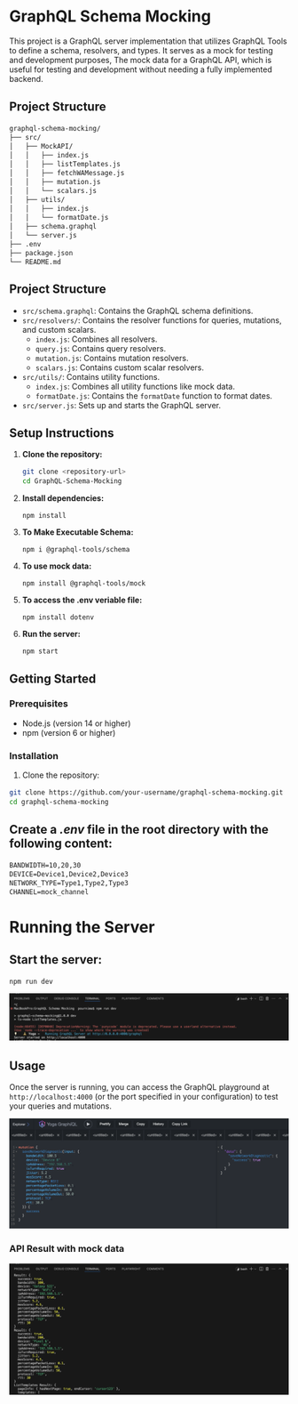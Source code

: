 # GraphQL Schema Mocking

This project is a GraphQL server implementation that utilizes GraphQL Tools to define a schema, resolvers, and types. It serves as a mock for testing and development purposes, The mock data for a GraphQL API, which is useful for testing and development without needing a fully implemented backend.

## Project Structure

```
graphql-schema-mocking/
├── src/
│   ├── MockAPI/
│   │   ├── index.js
│   │   ├── listTemplates.js
│   │   ├── fetchWAMessage.js
│   │   ├── mutation.js
│   │   └── scalars.js
│   ├── utils/
│   │   ├── index.js
│   │   └── formatDate.js
│   ├── schema.graphql
│   └── server.js
├── .env
├── package.json
└── README.md
```


## Project Structure
* `src/schema.graphql`: Contains the GraphQL schema definitions.
* `src/resolvers/`: Contains the resolver functions for queries, mutations, and custom scalars.
  * `index.js`: Combines all resolvers.
  * `query.js`: Contains query resolvers.
  * `mutation.js`: Contains mutation resolvers.
  * `scalars.js`: Contains custom scalar resolvers.
* `src/utils/`: Contains utility functions.
  * `index.js`: Combines all utility functions like mock data.
  * `formatDate.js`: Contains the `formatDate` function to format dates.
* `src/server.js`: Sets up and starts the GraphQL server.

## Setup Instructions

1. **Clone the repository:**
   ```bash
   git clone <repository-url>
   cd GraphQL-Schema-Mocking

2. **Install dependencies:**
   ```
   npm install
   ```

3. **To Make Executable Schema:**
   ```
   npm i @graphql-tools/schema
      ```
4. **To use mock data:**
   ```
   npm install @graphql-tools/mock
   ```
5. **To access the .env veriable file:**
   ```
   npm install dotenv
   ```
6. **Run the server:**
   ```
   npm start
   ```
## Getting Started

### Prerequisites

- Node.js (version 14 or higher)
- npm (version 6 or higher)

### Installation

1. Clone the repository:

```bash
git clone https://github.com/your-username/graphql-schema-mocking.git
cd graphql-schema-mocking
```

## Create a *.env* file in the root directory with the following content:
```
BANDWIDTH=10,20,30
DEVICE=Device1,Device2,Device3
NETWORK_TYPE=Type1,Type2,Type3
CHANNEL=mock_channel
```
# Running the Server
## Start the server:
   ```
   npm run dev
   ```
   ![localhost started](localhostS.png)
## Usage

Once the server is running, you can access the GraphQL playground at `http://localhost:4000` (or the port specified in your configuration) to test your queries and mutations.

![Server Running](server-running.png)

### API Result with mock data

![mock Result](mock.png)
